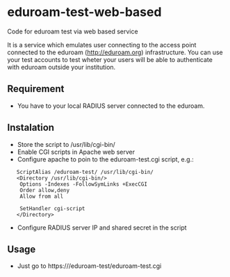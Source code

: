 # eduroam-test-web-based
Code for eduroam test via web based service

It is a service which emulates user connecting to the access point connected to the eduroam (http://eduroam.org) infrastructure. You can use your test accounts to test wheter your users will be able to authenticate with eduroam outside your institution.

## Requirement

* You have to your local RADIUS server connected to the eduroam.

## Instalation

* Store the script to /usr/lib/cgi-bin/
* Enable CGI scripts in Apache web server
* Configure apache to poin to the eduroam-test.cgi script, e.g.:

```
   ScriptAlias /eduroam-test/ /usr/lib/cgi-bin/
   <Directory /usr/lib/cgi-bin/>
	Options -Indexes -FollowSymLinks +ExecCGI
	Order allow,deny
	Allow from all

	SetHandler cgi-script
   </Directory>
```

* Configure RADIUS server IP and shared secret in the script

## Usage

* Just go to https://<your machine>/eduroam-test/eduroam-test.cgi
